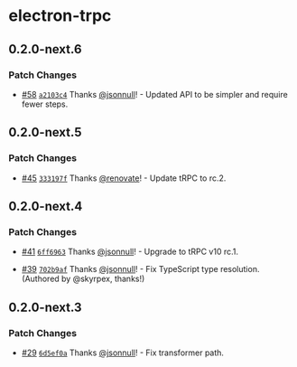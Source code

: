 # electron-trpc

## 0.2.0-next.6

### Patch Changes

- [#58](https://github.com/jsonnull/electron-trpc/pull/58) [`a2103c4`](https://github.com/jsonnull/electron-trpc/commit/a2103c4e9789741aa98aa057fcebf78e4f339d9b) Thanks [@jsonnull](https://github.com/jsonnull)! - Updated API to be simpler and require fewer steps.

## 0.2.0-next.5

### Patch Changes

- [#45](https://github.com/jsonnull/electron-trpc/pull/45) [`333197f`](https://github.com/jsonnull/electron-trpc/commit/333197fb3e567aa37f350af992d123f8f8ed6796) Thanks [@renovate](https://github.com/apps/renovate)! - Update tRPC to rc.2.

## 0.2.0-next.4

### Patch Changes

- [#41](https://github.com/jsonnull/electron-trpc/pull/41) [`6ff6963`](https://github.com/jsonnull/electron-trpc/commit/6ff696377187c19bc773153d17d8cba7bda25c50) Thanks [@jsonnull](https://github.com/jsonnull)! - Upgrade to tRPC v10 rc.1.

- [#39](https://github.com/jsonnull/electron-trpc/pull/39) [`702b9af`](https://github.com/jsonnull/electron-trpc/commit/702b9afc595630b1a272c48ba86fc84f67e97909) Thanks [@jsonnull](https://github.com/jsonnull)! - Fix TypeScript type resolution. (Authored by @skyrpex, thanks!)

## 0.2.0-next.3

### Patch Changes

- [#29](https://github.com/jsonnull/electron-trpc/pull/29) [`6d5ef0a`](https://github.com/jsonnull/electron-trpc/commit/6d5ef0a0265957f322b91daebdd3e851f61f1333) Thanks [@jsonnull](https://github.com/jsonnull)! - Fix transformer path.
